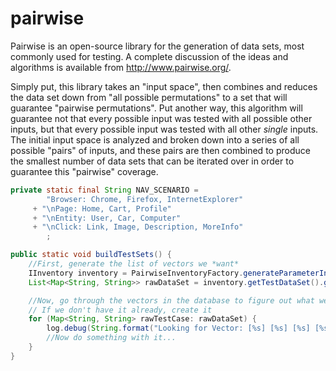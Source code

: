 pairwise
========

Pairwise is an open-source library for the generation of data sets, most commonly used for testing. A complete discussion of the ideas and algorithms is available from http://www.pairwise.org/.

Simply put, this library takes an "input space", then combines and reduces the data set down from "all possible permutations" to a set that will guarantee "pairwise permutations". Put another way,
 this algorithm will guarantee not that every possible input was tested with all possible other inputs, but that every possible input was tested with all other *single* inputs. The initial
 input space is analyzed and broken down into a series of all possible "pairs" of inputs, and these pairs are then combined to produce the smallest number of data sets that can be iterated over in
 order to guarantee this "pairwise" coverage.

```java
private static final String NAV_SCENARIO =
        "Browser: Chrome, Firefox, InternetExplorer"
     + "\nPage: Home, Cart, Profile"
     + "\nEntity: User, Car, Computer"
     + "\nClick: Link, Image, Description, MoreInfo"
        ;

public static void buildTestSets() {
    //First, generate the list of vectors we *want*
    IInventory inventory = PairwiseInventoryFactory.generateParameterInventory(NAV_SCENARIO);
    List<Map<String, String>> rawDataSet = inventory.getTestDataSet().getTestSets();

    //Now, go through the vectors in the database to figure out what we already *have*
    // If we don't have it already, create it
    for (Map<String, String> rawTestCase: rawDataSet) {
        log.debug(String.format("Looking for Vector: [%s] [%s] [%s] [%s]", rawTestCase.get("Browser"), rawTestCase.get("Page"), rawTestCase.get("Entity"), rawTestCase("Click"));
        //Now do something with it...
    }
}
```

